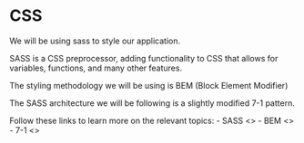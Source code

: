 # CSS

We will be using sass to style our application.

SASS is a CSS preprocessor, adding functionality to CSS that allows for variables, functions, and many other features.

The styling methodology we will be using is BEM (Block Element Modifier)

The SASS architecture we will be following is a slightly modified 7-1 pattern.

Follow these links to learn more on the relevant topics:
    - SASS <>
    - BEM <>
    - 7-1 <>